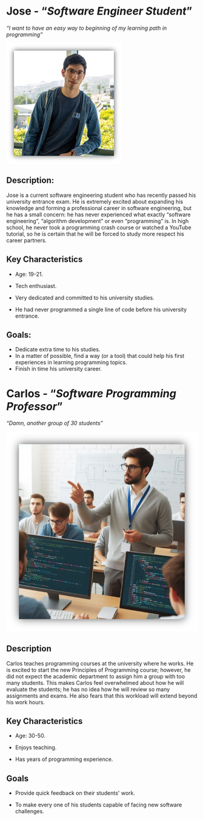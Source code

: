 
# Jose - “*Software Engineer Student*” 

*“I want to have an easy way to beginning of my learning path in programming”* 

![Student](resources/Student.jpg)

## Description: 

Jose is a current software engineering student who has recently passed his university entrance exam. He is extremely excited about expanding his knowledge and forming a professional career in software engineering, but he has a small concern: he has never experienced what exactly “software engineering”, “algorithm development” or even “programming” is. In high school, he never took a programming crash course or watched a YouTube tutorial, so he is certain that he will be forced to study more respect his career partners. 

 

## Key Characteristics 

* Age: 19-21. 

* Tech enthusiast. 

* Very dedicated and committed to his university studies. 

* He had never programmed a single line of code before his university entrance. 

 

## Goals:

* Dedicate extra time to his studies. 
* In a matter of possible, find a way (or a tool) that could help his first experiences in learning programming topics. 
* Finish in time his university career. 

# Carlos - “*Software Programming Professor*” 

*“Damn, another group of 30 students”* 

![Professor](resources/Professor.jpg)

## Description 
Carlos teaches programming courses at the university where he works. He is excited to start the new Principles of Programming course; however, he did not expect the academic department to assign him a group with too many students. This makes Carlos feel overwhelmed about how he will evaluate the students; he has no idea how he will review so many assignments and exams. He also fears that this workload will extend beyond his work hours. 

## Key Characteristics 

* Age: 30-50. 

* Enjoys teaching. 

* Has years of programming experience. 

## Goals 

* Provide quick feedback on their students' work. 

* To make every one of his students capable of facing new software challenges. 